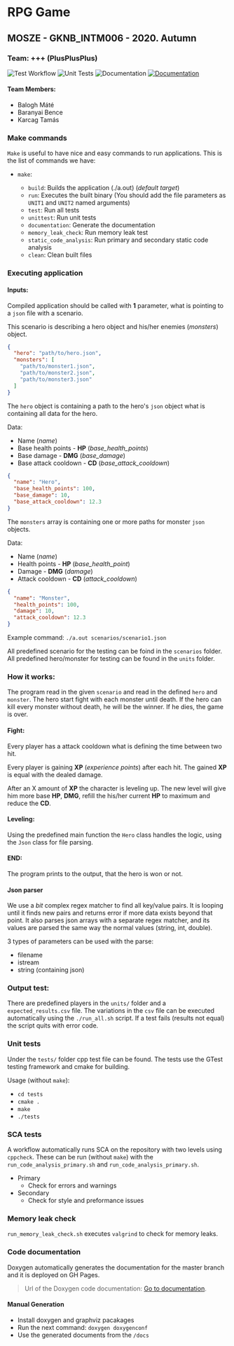 # RPG Game

## MOSZE - GKNB_INTM006 - 2020. Autumn

### Team: +++ (PlusPlusPlus)

![Test Workflow](https://github.com/Teaching-projects/SZE-MOSZE-2020-plusplusplus/workflows/Test%20Workflow/badge.svg)
![Unit Tests](https://github.com/Teaching-projects/SZE-MOSZE-2020-plusplusplus/workflows/Unit%20Tests/badge.svg)
![Documentation](https://github.com/Teaching-projects/SZE-MOSZE-2020-plusplusplus/workflows/Documentation%20workflow/badge.svg)
[![Documentation](https://img.shields.io/badge/Documentation-Here!-blue)](https://teaching-projects.github.io/SZE-MOSZE-2020-plusplusplus/)

#### Team Members:

- Balogh Máté
- Baranyai Bence
- Karcag Tamás

### Make commands

`Make` is useful to have nice and easy commands to run applications. This is the list of commands we have:

- `make`:

  - `build`: Builds the application (./a.out) (_default target_)
  - `run`: Executes the built binary (You should add the file parameters as `UNIT1` and `UNIT2` named arguments)
  - `test`: Run all tests
  - `unittest`: Run unit tests
  - `documentation`: Generate the documentation
  - `memory_leak_check`: Run memory leak test
  - `static_code_analysis`: Run primary and secondary static code analysis
  - `clean`: Clean built files

### Executing application

#### Inputs:

Compiled application should be called with **1** parameter, what is pointing to a `json` file with a scenario.

This scenario is describing a hero object and his/her enemies (_monsters_) object.

```json
{
  "hero": "path/to/hero.json",
  "monsters": [
    "path/to/monster1.json",
    "path/to/monster2.json",
    "path/to/monster3.json"
  ]
}
```

The `hero` object is containing a path to the hero's `json` object what is containing all data for the hero.

Data:

- Name (_name_)
- Base health points - **HP** (_base_health_points_)
- Base damage - **DMG** (_base_damage_)
- Base attack cooldown - **CD** (_base_attack_cooldown_)

```json
{
  "name": "Hero",
  "base_health_points": 100,
  "base_damage": 10,
  "base_attack_cooldown": 12.3
}
```

The `monsters` array is containing one or more paths for monster `json` objects.

Data:

- Name (_name_)
- Health points - **HP** (_base_health_point_)
- Damage - **DMG** (_damage_)
- Attack cooldown - **CD** (_attack_cooldown_)

```json
{
  "name": "Monster",
  "health_points": 100,
  "damage": 10,
  "attack_cooldown": 12.3
}
```

Example command: `./a.out scenarios/scenario1.json`

All predefined scenario for the testing can be foind in the `scenarios` folder.
All predefined hero/monster for testing can be found in the `units` folder.

### How it works:

The program read in the given `scenario` and read in the defined `hero` and `monster`.
The hero start fight with each monster until death.
If the hero can kill every monster without death, he will be the winner. If he dies, the game is over.

#### Fight:

Every player has a attack cooldown what is defining the time between two hit.

Every player is gaining **XP** (_experience points_) after each hit. The gained **XP** is equal with the dealed damage.

After an X amount of **XP** the character is leveling up. The new level will give him more base **HP**, **DMG**, refill the his/her current **HP** to maximum and reduce the **CD**.

#### Leveling:

Using the predefined main function the `Hero` class handles the logic, using the `Json` class for file parsing.

#### END:

The program prints to the output, that the hero is won or not.

#### Json parser

We use a _bit_ complex regex matcher to find all key/value pairs. It is looping until it finds new pairs and returns error if more data exists beyond that point. It also parses json arrays with a separate regex matcher, and its values are parsed the same way the normal values (string, int, double).

3 types of parameters can be used with the parse:

- filename
- istream
- string (containing json)

### Output test:

There are predefined players in the `units/` folder and a `expected_results.csv` file. The variations in the `csv` file can be executed automatically using the `./run_all.sh` script. If a test fails (results not equal) the script quits with error code.

### Unit tests

Under the `tests/` folder cpp test file can be found. The tests use the GTest testing framework and cmake for building.

Usage (without `make`):

- `cd tests`
- `cmake .`
- `make`
- `./tests`

### SCA tests

A workflow automatically runs SCA on the repository with two levels using `cppcheck`. These can be run (without `make`) with the `run_code_analysis_primary.sh` and `run_code_analysis_primary.sh`.

- Primary
  - Check for errors and warnings
- Secondary
  - Check for style and preformance issues

### Memory leak check

`run_memory_leak_check.sh` executes `valgrind` to check for memory leaks.

### Code documentation

Doxygen automatically generates the documentation for the master branch and it is deployed on GH Pages.

> Url of the Doxygen code documentation: [Go to documentation](https://teaching-projects.github.io/SZE-MOSZE-2020-plusplusplus/).

#### Manual Generation

- Install doxygen and graphviz pacakages
- Run the next command: `doxygen doxygenconf`
- Use the generated documents from the `/docs`
